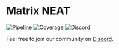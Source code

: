 # Matrix NEAT

[![Pipeline](https://gitlab.com/my_neat/matrix-neat/badges/master/pipeline.svg)](https://gitlab.com/my_neat/matrix-neat/-/commits/master)
[![Coverage](https://gitlab.com/my_neat/matrix-neat/badges/master/coverage.svg)](https://gitlab.com/my_neat/matrix-neat)
[![Discord](https://user-content.gitlab-static.net/1e1eaea5c749d604061d5cd2258a7ee773167da9/68747470733a2f2f696d672e736869656c64732e696f2f646973636f72642f383030343832323335383532393134363938)](https://discord.gg/P4FJG8rEYC)

Feel free to join our community on [Discord](https://discord.gg/P4FJG8rEYC).